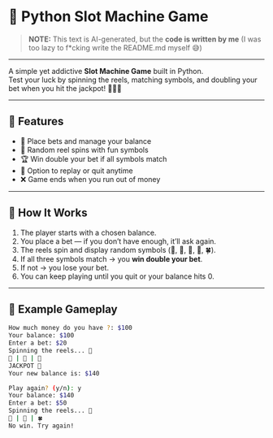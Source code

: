 # 🎰 Python Slot Machine Game

> **NOTE:** This text is AI-generated, but the **code is written by me** (I was too lazy to f*cking write the README.md myself 😅)

---

A simple yet addictive **Slot Machine Game** built in Python.  
Test your luck by spinning the reels, matching symbols, and doubling your bet when you hit the jackpot! 💎🍒🍀  

---

## 🚀 Features

- 💸 Place bets and manage your balance  
- 🎰 Random reel spins with fun symbols  
- 🏆 Win double your bet if all symbols match  
- 🔁 Option to replay or quit anytime  
- ❌ Game ends when you run out of money  

---

## 🧠 How It Works

1. The player starts with a chosen balance.  
2. You place a bet — if you don’t have enough, it’ll ask again.  
3. The reels spin and display random symbols (🍒, 🍋, 🔔, 💎, 🍀).  
4. If all three symbols match → you **win double your bet**.  
5. If not → you lose your bet.  
6. You can keep playing until you quit or your balance hits 0.  

---

## 🧾 Example Gameplay

```bash
How much money do you have ?: $100
Your balance: $100
Enter a bet: $20
Spinning the reels... 🎰
🍒 | 🍒 | 🍒
JACKPOT 🎉
Your new balance is: $140

Play again? (y/n): y
Your balance: $140
Enter a bet: $50
Spinning the reels... 🎰
💎 | 🍋 | 🍀
No win. Try again!
